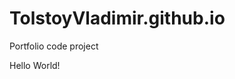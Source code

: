 # TolstoyVladimir.github.io
Portfolio code project
<html>
<body>
<p> Hello World!</p>
</body>
</html>
